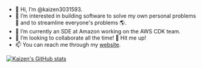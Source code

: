 - 👋 Hi, I’m @kaizen3031593.
- 👀 I’m interested in building software to solve my own personal problems 🧩 and to streamline everyone's problems 🌎.
- 🌱 I’m currently an SDE at Amazon working on the AWS CDK team.
- 💞️ I’m looking to collaborate all the time! 🎯 Hit me up!
- 📫 You can reach me through my [website](https://kaizen3031593.github.io/).

[![Kaizen's GitHub stats](https://github-readme-stats.vercel.app/api?username=kaizen3031593&theme=radical)](https://github.com/anuraghazra/github-readme-stats)


<!---
kaizen3031593/kaizen3031593 is a ✨ special ✨ repository because its `README.md` (this file) appears on your GitHub profile.
You can click the Preview link to take a look at your changes.
--->
